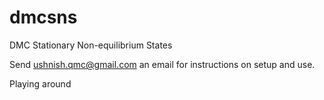 # dmcsns
DMC Stationary Non-equilibrium States

Send ushnish.qmc@gmail.com an email for instructions on setup and use. 

Playing around
